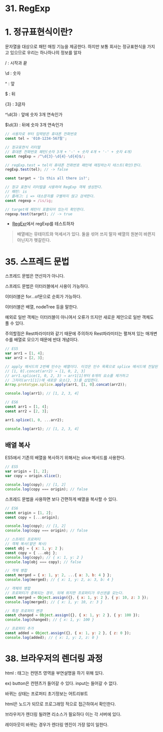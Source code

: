 # 31. RegExp

# 1. 정규표현식이란?

문자열을 대상으로 패턴 매칭 기능을 제공한다. 하지만 보통 회사는 정규표현식을 가지고 있으므로 우리는 하나하나의 정보를 알자

/ : 시작과 끝

\d : 숫자

^ : 앞

$ : 뒤

{3} : 3글자

^\d{3} : 앞에 숫자 3개 연속인가

$\d{3} : 뒤에 숫자 3개 연속인가

```js
// 사용자로 부터 입력받은 휴대폰 전화번호
const tel = '010-1234-567팔';

// 정규표현식 리터럴
// 휴대폰 전화번호 패턴(숫자 3개 + '-' + 숫자 4개 + '-' + 숫자 4개)
const regExp = /^\d{3}-\d{4}-\d{4}$/;

// regExp.test = tel이 휴대폰 전화번호 패턴에 매칭하는지 테스트(확인)한다.
regExp.test(tel); // -> false
```



```js
const target = 'Is this all there is?';

// 정규 표현식 리터럴을 사용하여 RegExp 객체 생성한다.
// 패턴: is
// 플래그: i => 대소문자를 구별하지 않고 검색한다.
const regexp = /is/ig;

// target에 패턴이 포함되어 있는지 확인한다.
regexp.test(target); // -> true
```



- [RegExr](https://regexr.com/)에서 regExp를 테스트하자

> 배열에는 뮤테이트와 억세서가 있다. 둘을 섞어 쓰지 말자 배열의 원본이 바뀐지 아닌지가 헷갈린다.



# 35. 스프레드 문법

스프레드 문법은 연산자가 아니다.

스프레드 문법은 이터러블에서 사용이 가능하다.

이터러블은 for...of문으로 순회가 가능하다.

이터러블은 배열, nodeTree 등을 말한다.

예외로 일반 객체는 이터러블이 아니여서 오류가 뜨지만 새로운 제안으로 일반 객체도 풀 수 있다.

주의할점은 Rest파라미터와 같기 때문에 주의하자 Rest파라미터는 펼쳐져 있는 매개변수를 배열로 모으기 때문에 반대 개념이다.



```js
// ES5
var arr1 = [1, 4];
var arr2 = [2, 3];

// apply 메서드의 2번째 인수는 배열이다. 이것은 인수 목록으로 splice 메서드에 전달된다.
// [1, 0].concat(arr2) → [1, 0, 2, 3]
// arr1.splice(1, 0, 2, 3) → arr1[1]부터 0개의 요소를 제거하고
// 그자리(arr1[1])에 새로운 요소(2, 3)를 삽입한다.
Array.prototype.splice.apply(arr1, [1, 0].concat(arr2));

console.log(arr1); // [1, 2, 3, 4]
```

```js
// ES6
const arr1 = [1, 4];
const arr2 = [2, 3];

arr1.splice(1, 0, ...arr2);

console.log(arr1); // [1, 2, 3, 4]
```



## 배열 복사

ES5에서 기존의 배열을 복사하기 위해서는 slice 메서드를 사용한다.

```javascript
// ES5
var origin = [1, 2];
var copy = origin.slice();

console.log(copy); // [1, 2]
console.log(copy === origin); // false
```

스프레드 문법을 사용하면 보다 간편하게 배열을 복사할 수 있다.

```javascript
// ES6
const origin = [1, 2];
const copy = [...origin];

console.log(copy); // [1, 2]
console.log(copy === origin); // false
```



```js
// 스프레드 프로퍼티
// 객체 복사(얕은 복사)
const obj = { x: 1, y: 2 };
const copy = { ...obj };
console.log(copy); // { x: 1, y: 2 }
console.log(obj === copy); // false

// 객체 병합
const merged = { x: 1, y: 2, ...{ a: 3, b: 4 } };
console.log(merged); // { x: 1, y: 2, a: 3, b: 4 }
```

```js
// 객체의 병합
// 프로퍼티가 중복되는 경우, 뒤에 위치한 프로퍼티가 우선권을 갖는다.
const merged = Object.assign({}, { x: 1, y: 2 }, { y: 10, z: 3 });
console.log(merged); // { x: 1, y: 10, z: 3 }

// 특정 프로퍼티 변경
const changed = Object.assign({}, { x: 1, y: 2 }, { y: 100 });
console.log(changed); // { x: 1, y: 100 }

// 프로퍼티 추가
const added = Object.assign({}, { x: 1, y: 2 }, { z: 0 });
console.log(added); // { x: 1, y: 2, z: 0 }
```







# 38. 브라우저의 렌더링 과정

html : 태그는 컨텐츠 영역을 부연설명을 하기 위해 있다.

ex) button은 컨텐츠가 들어갈 수 있다. input는 들어갈 수 없다.

바뀌는 상태는 프로퍼티 초기정보는 어트리뷰트

html은 노드가 되므로 프로그래밍 적으로 접근하여서 확인한다.

브라우저가 렌더링 될려면 리소스가 필요하다 이는 각 서버에 있다.

레이아웃이 바뀌는 경우가 렌더링 엔진이 가장 많이 일한다.